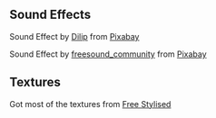 ## Sound Effects

Sound Effect by <a href="https://pixabay.com/users/virtual_vibes-51361309/?utm_source=link-attribution&utm_medium=referral&utm_campaign=music&utm_content=379466">Dilip</a> from <a href="https://pixabay.com/sound-effects//?utm_source=link-attribution&utm_medium=referral&utm_campaign=music&utm_content=379466">Pixabay</a>

Sound Effect by <a href="https://pixabay.com/users/freesound_community-46691455/?utm_source=link-attribution&utm_medium=referral&utm_campaign=music&utm_content=38752">freesound_community</a> from <a href="https://pixabay.com//?utm_source=link-attribution&utm_medium=referral&utm_campaign=music&utm_content=38752">Pixabay</a>

## Textures
Got most of the textures from <a href="https://freestylized.com/">Free Stylised</a>